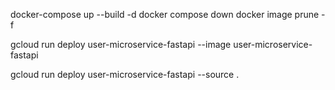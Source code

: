 docker-compose up --build -d
docker compose down
docker image prune -f

gcloud run deploy user-microservice-fastapi --image user-microservice-fastapi

<!-- Deploy using code build -->

gcloud run deploy user-microservice-fastapi --source .

